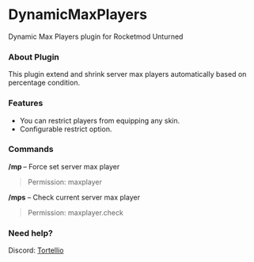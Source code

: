 # DynamicMaxPlayers
Dynamic Max Players plugin for Rocketmod Unturned

### About Plugin
This plugin extend and shrink server max players automatically based on percentage condition.

### Features
- You can restrict players from equipping any skin.
- Configurable restrict option.

### Commands
__/mp <amount>__ – Force set server max player
  > Permission: maxplayer
  
**/mps** – Check current server max player
  > Permission: maxplayer.check

### Need help?
Discord: [Tortellio](https://discord.gg/pzQwsew)
